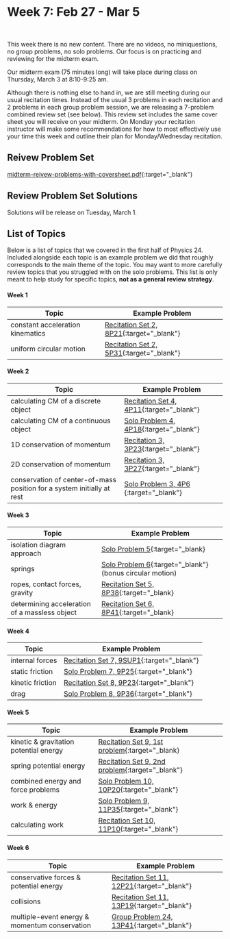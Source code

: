 # Week 7: Feb 27 - Mar 5

<br>

This week there is no new content. There are no videos, no miniquestions, no group problems, no solo problems. Our focus is on practicing and reviewing for the midterm exam.

Our midterm exam (75 minutes long) will take place during class on Thursday, March 3 at 8:10-9:25 am. 

Although there is nothing else to hand in, we are still meeting during our usual recitation times. Instead of the usual 3 problems in each recitation and 2 problems in each group problem session, we are releasing a 7-problem combined review set (see below). This review set includes the same cover sheet you will receive on your midterm. On Monday your recitation instructor will make some recommendations for how to most effectively use your time this week and outline their plan for Monday/Wednesday recitation.

## Reivew Problem Set

[midterm-reivew-problems-with-coversheet.pdf](https://drive.google.com/file/d/1G9LkXlp58wkSYbxn1LgUSJkcHdBELae9/view?usp=sharing){:target="_blank"}

## Review Problem Set Solutions

Solutions will be release on Tuesday, March 1.
<!-- 
[midterm-review-problems-solutions.pdf](https://drive.google.com/file/d/1G9Dlzkf0MsfrXQhN0cZx1sxJ5Pqt_ayC/view?usp=sharing){:target="_blank"}
-->

## List of Topics

Below is a list of topics that we covered in the first half of Physics 24. Included alongside each topic is an example problem we did that roughly corresponds to the main theme of the topic. You may want to more carefully review topics that you struggled with on the solo problems. This list is only meant to help study for specific topics, **not as a general review strategy**. 

#### Week 1

Topic | Example Problem
---------|----------
constant acceleration kinematics | [Recitation Set 2, 8P21](https://drive.google.com/file/d/1gRbEpzYTazOfMZ-kyEcU1jzxjM0AjNrz/view){:target="_blank"} 
uniform circular motion | [Recitation Set 2, 5P31](https://drive.google.com/file/d/1gRbEpzYTazOfMZ-kyEcU1jzxjM0AjNrz/view){:target="_blank"}

#### Week 2

Topic | Example Problem
---------|--------------
calculating CM of a discrete object | [Recitation Set 4, 4P11](https://drive.google.com/file/d/1UT3yUP0hOrEuQ7mQGa_2h1G-aY_JmmAv/view?usp=sharing){:target="_blank"}
calculating CM of a continuous object | [Solo Problem 4, 4P18](https://drive.google.com/file/d/1kssGdJs6eKH_XXqNAaQxuAnev5kfqPaH/view?usp=sharing){:target="_blank"}
1D conservation of momentum |[Recitation 3, 3P23](https://drive.google.com/file/d/14-lV3OBJsflWQVVq_qyBDFqepw3p_0H9/view){:target="_blank"} | 
2D conservation of momentum |[Recitation 3, 3P27](https://drive.google.com/file/d/14-lV3OBJsflWQVVq_qyBDFqepw3p_0H9/view){:target="_blank"}  |
conservation of center-of-mass position for a system initially at rest | [Solo Problem 3, 4P6 ](https://drive.google.com/file/d/1YEPBbCVSmFyjrBAb615u7ChHVk6nh_s9/view?usp=sharing){:target="_blank"} | 

#### Week 3

Topic | Example Problem
---------|-------------
isolation diagram approach | [Solo Problem 5](https://drive.google.com/file/d/1T3FU46_0InZY6mmew3s5JN8uTtgcY7qx/view?usp=sharing){:target="_blank}
springs | [Solo Problem 6](https://drive.google.com/file/d/1pB58hcM1yxx95eHI3uh3R3piNWboiLQR/view?usp=sharing){:target="_blank"} (bonus circular motion)| 
ropes, contact forces, gravity | [Recitation Set 5, 8P38](https://drive.google.com/file/d/102-vW3-o7ig-SlSFCaQlh6-7LsOvy4F-/view){:target="_blank} |
determining acceleration of a massless object | [Recitation Set 6, 8P41](https://drive.google.com/file/d/1DECkLAsUYHk0Qx1sOnGpl9qYtDyNIKtj/view){:target="_blank} | 

#### Week 4 

Topic | Example Problem
---------|--------------
internal forces | [Recitation Set 7, 9SUP1](https://drive.google.com/file/d/1lc3vM0MXhoN_UdGhWo7daajg_b5TPg5k/view){:target="_blank"} |
static friction | [Solo Problem 7, 9P25](https://drive.google.com/file/d/1h6ssCmV0b-0NGCEHMWsImW4GXa8qPRVF/view?usp=sharing){:target="_blank"}
kinetic friction | [Recitation Set 8, 9P23](https://drive.google.com/file/d/1nsb9icXH0Yo9aoiYi_7Mwxq9B7wEVXBf/view){:target="_blank"}
drag | [Solo Problem 8, 9P36](https://drive.google.com/file/d/1iLe7sQllKntrxwHFkxOulMEraHXgmO73/view?usp=sharing){:target="_blank"}

#### Week 5

Topic | Example Problem
---------|--------------
kinetic & gravitation potential energy | [Recitation Set 9, 1st problem](https://drive.google.com/file/d/1bEURF7RNfpozgXe7juMW8LNLUqr96p_h/view){:target="_blank}
spring potential energy | [Recitation Set 9, 2nd problem](https://drive.google.com/file/d/1bEURF7RNfpozgXe7juMW8LNLUqr96p_h/view){:target="_blank"}
combined energy and force problems | [Solo Problem 10, 10P20](https://drive.google.com/file/d/1KMnotHM8q8ADUtX8KE0xs6nZCioJkAJE/view?usp=sharing){:target="_blank"}
work & energy | [Solo Problem 9, 11P35](https://drive.google.com/file/d/1OA8FOhcWzNHZOXFgqE6w6HXIY0KVMWRb/view?usp=sharing){:target="_blank"}
calculating work | [Recitation Set 10, 11P10](https://drive.google.com/file/d/1YFk1uyxa9wc6E0CvaG1N5zhRispeQgPO/view){:target="_blank"}

#### Week 6

Topic | Example Problem
---------|--------------
conservative forces & potential energy | [Recitation Set 11, 12P21](https://drive.google.com/file/d/1bKyTHc986v0jNAOCuALgPAFXZWw0UuN8/view){:target="_blank"}
collisions | [Recitation Set 11, 13P19](https://drive.google.com/file/d/1bKyTHc986v0jNAOCuALgPAFXZWw0UuN8/view){:target="_blank"}
multiple-event energy & momentum conservation | [Group Problem 24, 13P41](https://drive.google.com/file/d/1iv22_bZTX2chWmSdQBgO-sMH9BTHO83L/view?usp=sharing){:target="_blank"}
